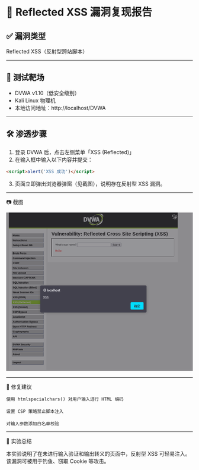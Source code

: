 # 🎯 Reflected XSS 漏洞复现报告

## ✅ 漏洞类型

Reflected XSS（反射型跨站脚本）

---

## 🧪 测试靶场

- DVWA v1.10（低安全级别）
- Kali Linux 物理机
- 本地访问地址：http://localhost/DVWA

---

## 🛠️ 渗透步骤

1. 登录 DVWA 后，点击左侧菜单「XSS (Reflected)」
2. 在输入框中输入以下内容并提交：

```html
<script>alert('XSS 成功')</script>
```
3. 页面立即弹出浏览器弹窗（见截图），说明存在反射型 XSS 漏洞。

---

📷 截图

![XSS Alert Screenshot](screenshots/xss_popup.png)

---

🔧 修复建议

    使用 htmlspecialchars() 对用户输入进行 HTML 编码

    设置 CSP 策略禁止脚本注入

    对输入参数添加白名单校验

---

📌 实验总结

本实验说明了在未进行输入验证和输出转义的页面中，反射型 XSS 可轻易注入。该漏洞可被用于钓鱼、窃取 Cookie 等攻击。
